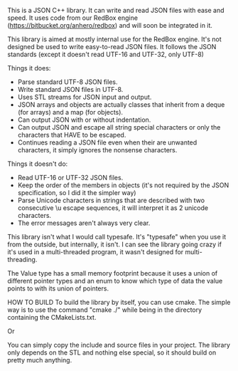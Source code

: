 <!-- -*- markdown -*- -->
This is a JSON C++ library. It can write and read JSON files with ease and speed. It uses code from our RedBox engine (https://bitbucket.org/anhero/redbox) and will soon be integrated in it.

This library is aimed at mostly internal use for the RedBox engine. It's not designed be used to write easy-to-read JSON files. It follows the JSON standards (except it doesn't read UTF-16 and UTF-32, only UTF-8)

Things it does:
 * Parse standard UTF-8 JSON files.
 * Write standard JSON files in UTF-8.
 * Uses STL streams for JSON input and output.
 * JSON arrays and objects are actually classes that inherit from a deque (for arrays) and a map (for objects).
 * Can output JSON with or without indentation.
 * Can output JSON and escape all string special characters or only the characters that HAVE to be escaped.
 * Continues reading a JSON file even when their are unwanted characters, it simply ignores the nonsense characters.

Things it doesn't do: 
 * Read UTF-16 or UTF-32 JSON files.
 * Keep the order of the members in objects (it's not required by the JSON specification, so I did it the simpler way)
 * Parse Unicode characters in strings that are described with two consecutive \u escape sequences, it will interpret it as 2 unicode characters.
 * The error messages aren't always very clear.
 
This library isn't what I would call typesafe. It's "typesafe" when you use it from the outside, but internally, it isn't. I can see the library going crazy if it's used in a multi-threaded program, it wasn't designed for multi-threading.

The Value type has a small memory footprint because it uses a union of different pointer types and an enum to know which type of data the value points to with its union of pointers.

HOW TO BUILD
To build the library by itself, you can use cmake. The simple way is to use the command "cmake ./" while being in the directory containing the CMakeLists.txt.

Or

You can simply copy the include and source files in your project. The library only depends on the STL and nothing else special, so it should build on pretty much anything.
